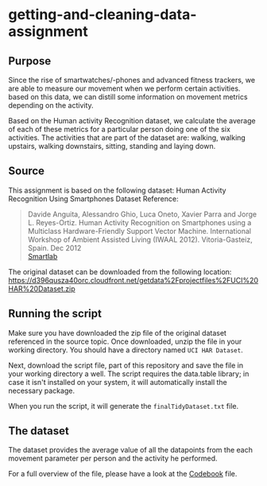 # getting-and-cleaning-data-assignment

## Purpose
Since the rise of smartwatches/-phones and advanced fitness trackers, we are able to measure our movement when we perform certain activities. based on this data, we can distill some information on movement metrics depending on the activity.

Based on the Human activity Recognition dataset, we calculate the average of each of these metrics for a particular person doing one of the six activities. 
The activities that are part of the dataset are: walking, walking upstairs, walking downstairs, sitting, standing and laying down.

## Source
This assignment is based on the following dataset: Human Activity Recognition Using Smartphones Dataset
Reference: 
> Davide Anguita, Alessandro Ghio, Luca Oneto, Xavier Parra and Jorge L. Reyes-Ortiz. Human Activity Recognition on Smartphones using a Multiclass Hardware-Friendly Support Vector Machine. International Workshop of Ambient Assisted Living (IWAAL 2012). Vitoria-Gasteiz, Spain. Dec 2012
<br>[Smartlab](http://www.smartlab.ws)

The original dataset can be downloaded from the following location:
<br>https://d396qusza40orc.cloudfront.net/getdata%2Fprojectfiles%2FUCI%20HAR%20Dataset.zip

## Running the script
Make sure you have downloaded the zip file of the original dataset referenced in the source topic.
Once downloaded, unzip the file in your working directory. You should have a directory named `UCI HAR Dataset`.

Next, download the script file, part of this repository and save the file in your working directory a well.
The script requires the data.table library; in case it isn't installed on your system, it will automatically install the necessary package. 

When you run the script, it will generate the `finalTidyDataset.txt` file.

## The dataset
The dataset provides the average value of all the datapoints from the each movement parameter per person and the activity he performed. 

For a full overview of the file, please have a look at the [Codebook](https://github.com/johanmarien/getting-and-cleaning-data-assignment/blob/master/Codebook.md) file.
